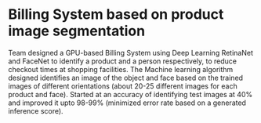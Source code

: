 # Billing System based on product image segmentation
Team designed a GPU-based Billing System using Deep Learning RetinaNet and FaceNet to identify a product and a person respectively, to reduce checkout times at shopping facilities. The Machine learning algorithm designed identifies an image of the object and face based on the trained images of different orientations (about 20-25 different images for each product and face). Started at an accuracy of identifying test images at 40% and improved it upto 98-99% (minimized error rate based on a generated inference score).
